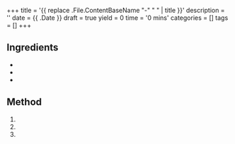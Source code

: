 +++
title = '{{ replace .File.ContentBaseName "-" " " | title }}'
description = ''
date = {{ .Date }}
draft = true
yield = 0
time = '0 mins'
categories = []
tags = []
+++

## Ingredients

-
-
-

## Method

1.
1.
1.
